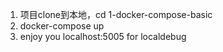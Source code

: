 1. 项目clone到本地，cd 1-docker-compose-basic
2. docker-compose up
3. enjoy you localhost:5005 for localdebug
